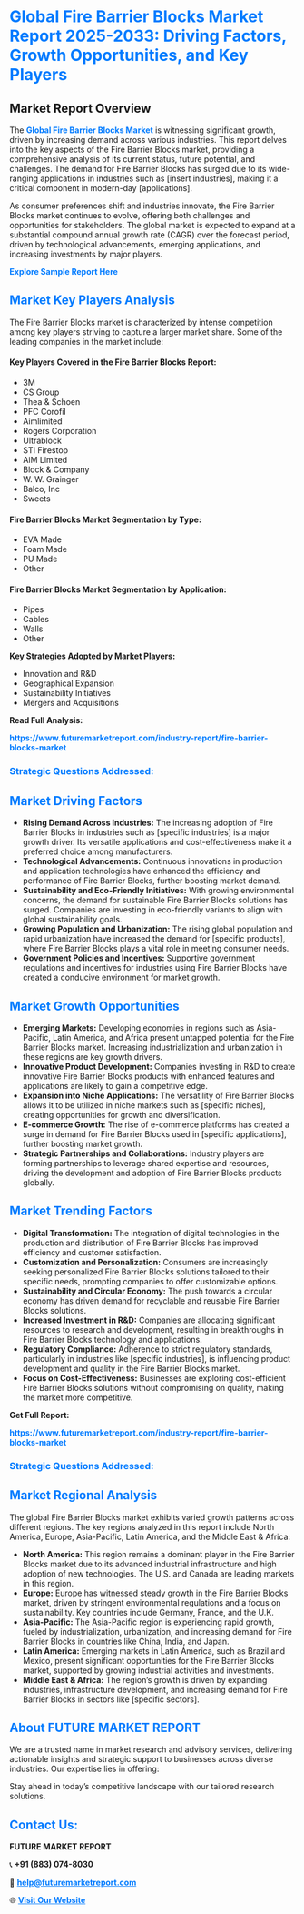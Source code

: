 <h1 style="color: #007BFF;">Global Fire Barrier Blocks Market Report 2025-2033: Driving Factors, Growth Opportunities, and Key Players</h1>

<section id="overview">
<h2>Market Report Overview</h2>
<p>The <a href="https://www.futuremarketreport.com/industry-report/fire-barrier-blocks-market" style="color: #007BFF; text-decoration: none;"><strong>Global Fire Barrier Blocks Market</strong></a> is witnessing significant growth, driven by increasing demand across various industries. This report delves into the key aspects of the Fire Barrier Blocks market, providing a comprehensive analysis of its current status, future potential, and challenges. The demand for Fire Barrier Blocks has surged due to its wide-ranging applications in industries such as [insert industries], making it a critical component in modern-day [applications].</p>
<p>As consumer preferences shift and industries innovate, the Fire Barrier Blocks market continues to evolve, offering both challenges and opportunities for stakeholders. The global market is expected to expand at a substantial compound annual growth rate (CAGR) over the forecast period, driven by technological advancements, emerging applications, and increasing investments by major players.</p>
</section>

<section id="overview">
<p><a href="https://www.futuremarketreport.com/request-sample/reportId=91007" style="color: #007BFF; text-decoration: none;"><strong>Explore Sample Report Here</strong></a></p>
</section>

<section id="key-players">
<h2 style="color: #007BFF;">Market Key Players Analysis</h2>
<p>The Fire Barrier Blocks market is characterized by intense competition among key players striving to capture a larger market share. Some of the leading companies in the market include:</p>
<h4>Key Players Covered in the Fire Barrier Blocks Report:</h4>
<ul><li>3M</li><li>CS Group</li><li>Thea &amp; Schoen</li><li>PFC Corofil</li><li>Aimlimited</li><li>Rogers Corporation</li><li>Ultrablock</li><li>STI Firestop</li><li>AiM Limited</li><li>Block &amp; Company</li><li>W. W. Grainger</li><li>Balco, Inc</li><li>Sweets</li></ul>
<h4>Fire Barrier Blocks Market Segmentation by Type:</h4>
<ul><li>EVA Made</li><li>Foam Made</li><li>PU Made</li><li>Other</li></ul>

<h4>Fire Barrier Blocks Market Segmentation by Application:</h4>
<ul><li>Pipes</li><li>Cables</li><li>Walls</li><li>Other</li></ul>
<p><strong>Key Strategies Adopted by Market Players:</strong></p>
<ul>
<li>Innovation and R&D</li>
<li>Geographical Expansion</li>
<li>Sustainability Initiatives</li>
<li>Mergers and Acquisitions</li>
</ul>
</section>

<section>
<p><strong>Read Full Analysis: </strong></p><a href="https://www.futuremarketreport.com/industry-report/fire-barrier-blocks-market" style="color: #007BFF; text-decoration: none;"><strong>https://www.futuremarketreport.com/industry-report/fire-barrier-blocks-market</strong></a>
<h3 style="color: #007BFF;">Strategic Questions Addressed:</h3>
</section>

<section id="driving-factors">
<h2 style="color: #007BFF;">Market Driving Factors</h2>
<ul>
<li><strong>Rising Demand Across Industries:</strong> The increasing adoption of Fire Barrier Blocks in industries such as [specific industries] is a major growth driver. Its versatile applications and cost-effectiveness make it a preferred choice among manufacturers.</li>
<li><strong>Technological Advancements:</strong> Continuous innovations in production and application technologies have enhanced the efficiency and performance of Fire Barrier Blocks, further boosting market demand.</li>
<li><strong>Sustainability and Eco-Friendly Initiatives:</strong> With growing environmental concerns, the demand for sustainable Fire Barrier Blocks solutions has surged. Companies are investing in eco-friendly variants to align with global sustainability goals.</li>
<li><strong>Growing Population and Urbanization:</strong> The rising global population and rapid urbanization have increased the demand for [specific products], where Fire Barrier Blocks plays a vital role in meeting consumer needs.</li>
<li><strong>Government Policies and Incentives:</strong> Supportive government regulations and incentives for industries using Fire Barrier Blocks have created a conducive environment for market growth.</li>
</ul>
</section>

<section id="growth-opportunities">
<h2 style="color: #007BFF;">Market Growth Opportunities</h2>
<ul>
<li><strong>Emerging Markets:</strong> Developing economies in regions such as Asia-Pacific, Latin America, and Africa present untapped potential for the Fire Barrier Blocks market. Increasing industrialization and urbanization in these regions are key growth drivers.</li>
<li><strong>Innovative Product Development:</strong> Companies investing in R&D to create innovative Fire Barrier Blocks products with enhanced features and applications are likely to gain a competitive edge.</li>
<li><strong>Expansion into Niche Applications:</strong> The versatility of Fire Barrier Blocks allows it to be utilized in niche markets such as [specific niches], creating opportunities for growth and diversification.</li>
<li><strong>E-commerce Growth:</strong> The rise of e-commerce platforms has created a surge in demand for Fire Barrier Blocks used in [specific applications], further boosting market growth.</li>
<li><strong>Strategic Partnerships and Collaborations:</strong> Industry players are forming partnerships to leverage shared expertise and resources, driving the development and adoption of Fire Barrier Blocks products globally.</li>
</ul>
</section>

<section id="trending-factors">
<h2 style="color: #007BFF;">Market Trending Factors</h2>
<ul>
<li><strong>Digital Transformation:</strong> The integration of digital technologies in the production and distribution of Fire Barrier Blocks has improved efficiency and customer satisfaction.</li>
<li><strong>Customization and Personalization:</strong> Consumers are increasingly seeking personalized Fire Barrier Blocks solutions tailored to their specific needs, prompting companies to offer customizable options.</li>
<li><strong>Sustainability and Circular Economy:</strong> The push towards a circular economy has driven demand for recyclable and reusable Fire Barrier Blocks solutions.</li>
<li><strong>Increased Investment in R&D:</strong> Companies are allocating significant resources to research and development, resulting in breakthroughs in Fire Barrier Blocks technology and applications.</li>
<li><strong>Regulatory Compliance:</strong> Adherence to strict regulatory standards, particularly in industries like [specific industries], is influencing product development and quality in the Fire Barrier Blocks market.</li>
<li><strong>Focus on Cost-Effectiveness:</strong> Businesses are exploring cost-efficient Fire Barrier Blocks solutions without compromising on quality, making the market more competitive.</li>
</ul>
</section>

<section>
<p><strong>Get Full Report: </strong></p><a href="https://www.futuremarketreport.com/industry-report/fire-barrier-blocks-market" style="color: #007BFF; text-decoration: none;"><strong>https://www.futuremarketreport.com/industry-report/fire-barrier-blocks-market</strong></a>
<h3 style="color: #007BFF;">Strategic Questions Addressed:</h3>
</section>


<section id="regional-analysis">
<h2 style="color: #007BFF;">Market Regional Analysis</h2>
<p>The global Fire Barrier Blocks market exhibits varied growth patterns across different regions. The key regions analyzed in this report include North America, Europe, Asia-Pacific, Latin America, and the Middle East & Africa:</p>
<ul>
<li><strong>North America:</strong> This region remains a dominant player in the Fire Barrier Blocks market due to its advanced industrial infrastructure and high adoption of new technologies. The U.S. and Canada are leading markets in this region.</li>
<li><strong>Europe:</strong> Europe has witnessed steady growth in the Fire Barrier Blocks market, driven by stringent environmental regulations and a focus on sustainability. Key countries include Germany, France, and the U.K.</li>
<li><strong>Asia-Pacific:</strong> The Asia-Pacific region is experiencing rapid growth, fueled by industrialization, urbanization, and increasing demand for Fire Barrier Blocks in countries like China, India, and Japan.</li>
<li><strong>Latin America:</strong> Emerging markets in Latin America, such as Brazil and Mexico, present significant opportunities for the Fire Barrier Blocks market, supported by growing industrial activities and investments.</li>
<li><strong>Middle East & Africa:</strong> The region’s growth is driven by expanding industries, infrastructure development, and increasing demand for Fire Barrier Blocks in sectors like [specific sectors].</li>
</ul>
</section>

<footer>
<h2 style="color: #007BFF;">About FUTURE MARKET REPORT</h2>
<p>We are a trusted name in market research and advisory services, delivering actionable insights and strategic support to businesses across diverse industries. Our expertise lies in offering:</p>

<p>Stay ahead in today’s competitive landscape with our tailored research solutions.</p>

<h2 style="color: #007BFF;">Contact Us:</h2>
<p><strong>FUTURE MARKET REPORT</strong></p>
<p>📞 <strong>+91 (883) 074-8030</strong></p>
<p>📧 <strong><a href="mailto:help@futuremarketreport.com" style="color: #007BFF;">help@futuremarketreport.com</a></strong></p>
<p>🌐 <strong><a href="https://www.futuremarketreport.com/" style="color: #007BFF;">Visit Our Website</a></strong></p>
</footer>
